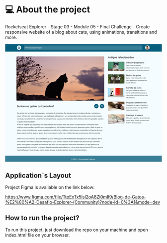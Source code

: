 # 💻 About the project

Rocketseat Explorer - Stage 03 - Module 05 - Final Challenge - Create responsive website of a blog about cats, using animations, transitions and more.

![Project preview, a blog about cats](image.png)

## Application`s Layout

Project Figma is available on the link below:

https://www.figma.com/file/TtpExTx5lsl2oA8Zl0mII9/Blog-de-Gatos-%E2%80%A2-Desafio-Explorer-(Community)?node-id=0%3A1&mode=dev

## How to run the project?

To run this project, just download the repo on your machine and open index.html file on your browser.
